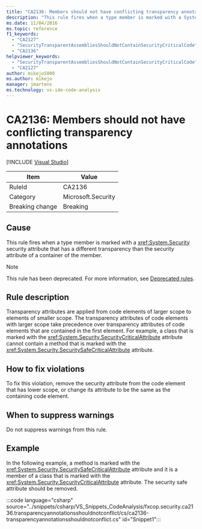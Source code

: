 ```yaml
---
title: "CA2136: Members should not have conflicting transparency annotations"
description: "This rule fires when a type member is marked with a System.Security security attribute that has a different transparency than the security attribute of a container of the member."
ms.date: 11/04/2016
ms.topic: reference
f1_keywords:
  - "CA2127"
  - "SecurityTransparentAssembliesShouldNotContainSecurityCriticalCode"
  - "CA2136"
helpviewer_keywords:
  - "SecurityTransparentAssembliesShouldNotContainSecurityCriticalCode"
  - "CA2127"
author: mikejo5000
ms.author: mikejo
manager: jmartens
ms.technology: vs-ide-code-analysis
---
```

# CA2136: Members should not have conflicting transparency annotations

 [!INCLUDE [Visual Studio](~/includes/applies-to-version/vs-windows-only.md)]

|Item|Value|
|-|-|
|RuleId|CA2136|
|Category|Microsoft.Security|
|Breaking change|Breaking|

## Cause
This rule fires when a type member is marked with a <xref:System.Security> security attribute that has a different transparency than the security attribute of a container of the member.

> [!NOTE]
> This rule has been deprecated. For more information, see [Deprecated rules](fxcop-unported-deprecated-rules.md).

## Rule description
Transparency attributes are applied from code elements of larger scope to elements of smaller scope. The transparency attributes of code elements with larger scope take precedence over transparency attributes of code elements that are contained in the first element. For example, a class that is marked with the <xref:System.Security.SecurityCriticalAttribute> attribute cannot contain a method that is marked with the <xref:System.Security.SecuritySafeCriticalAttribute> attribute.

## How to fix violations
To fix this violation, remove the security attribute from the code element that has lower scope, or change its attribute to be the same as the containing code element.

## When to suppress warnings
Do not suppress warnings from this rule.

## Example
In the following example, a method is marked with the <xref:System.Security.SecuritySafeCriticalAttribute> attribute and it is a member of a class that is marked with the <xref:System.Security.SecurityCriticalAttribute> attribute. The security safe attribute should be removed.

:::code language="csharp" source="../snippets/csharp/VS_Snippets_CodeAnalysis/fxcop.security.ca2136.transparencyannotationsshouldnotconflict/cs/ca2136-transparencyannotationsshouldnotconflict.cs" id="Snippet1":::
